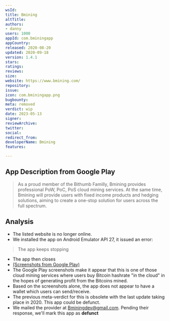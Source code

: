 ```yaml
---
wsId: 
title: Bmining
altTitle: 
authors:
- danny
users: 1000
appId: com.bminingapp
appCountry: 
released: 2020-08-20
updated: 2020-09-18
version: 1.4.1
stars: 
ratings: 
reviews: 
size: 
website: https://www.bmining.com/
repository: 
issue: 
icon: com.bminingapp.png
bugbounty: 
meta: removed
verdict: wip
date: 2023-05-13
signer: 
reviewArchive: 
twitter: 
social: 
redirect_from: 
developerName: Bmining
features: 

---
```


## App Description from Google Play 

> As a proud member of the Bithumb Familly, Bmining provides professional PoW, PoC, PoS cloud mining services. At the same time, Bmining will provide users with fixed income products and hedging solutions, aiming to create a one-stop solution for users across the full spectrum.

## Analysis 

- The listed website is no longer online.
- We installed the app on Android Emulator API 27, it issued an error: 

> The app keeps stopping 

- The app then closes
- [(Screenshots from Google Play)](https://play-lh.googleusercontent.com/3R5aMpMbOh9Tc6O4-vqKttSvc9w6b6rGuMFvW3BGsGtBp5b34VkY0jSdDqvgWEnMP7Y=w2560-h1440-rw)
- The Google Play screenshots make it appear that this is one of those cloud mining services where users buy Bitcoin hashrate "in the cloud" in the hopes of generating profit from the Bitcoins mined. 
- Based on the screenshots alone, the app does not appear to have a wallet which users can send/receive. 
- The previous meta-verdict for this is obsolete with the last update taking place in 2020. This app could be defunct. 
- We mailed the provider at Bminingdev@gmail.com. Pending their response, we'll mark this app as **defunct**
